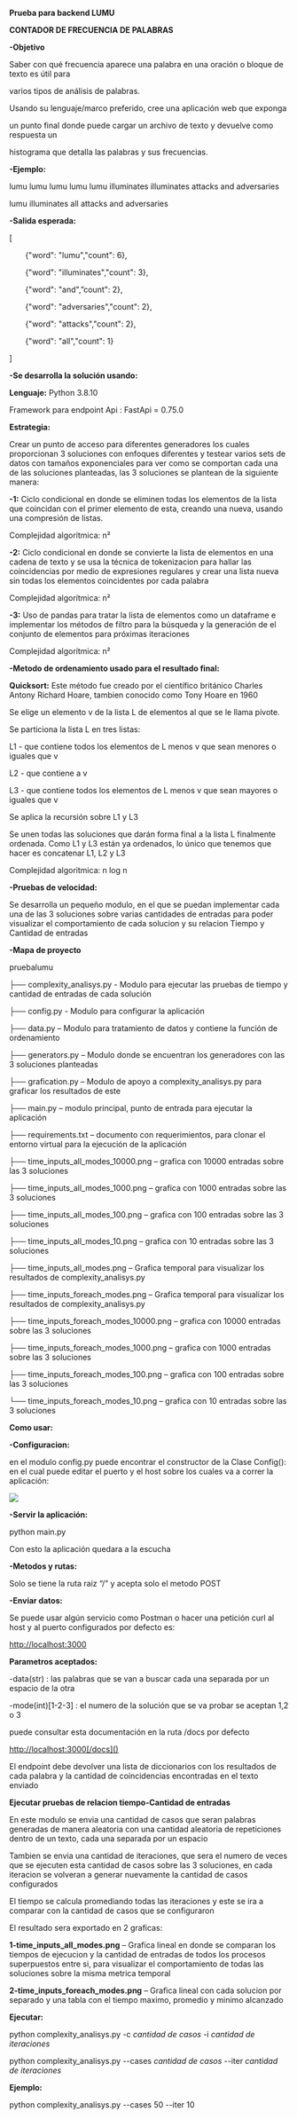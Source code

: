 ﻿**Prueba para backend LUMU**

**CONTADOR DE FRECUENCIA DE PALABRAS**

**-Objetivo**

Saber con qué frecuencia aparece una palabra en una oración o bloque de texto es útil para

varios tipos de análisis de palabras.

Usando su lenguaje/marco preferido, cree una aplicación web que exponga

un punto final donde puede cargar un archivo de texto y devuelve como respuesta un

histograma que detalla las palabras y sus frecuencias.

**-Ejemplo:**

lumu lumu lumu lumu lumu illuminates illuminates attacks and adversaries

lumu illuminates all attacks and adversaries

**-Salida esperada:**

[

`    `{"word": "lumu","count": 6},

`    `{"word": "illuminates","count": 3},

`    `{"word": "and",”count": 2},

`    `{"word": "adversaries","count": 2},

`    `{"word": "attacks","count": 2},

`    `{"word": "all","count": 1}

]

**-Se desarrolla la solución usando:**

**Lenguaje:** Python 3.8.10

Framework para endpoint Api : FastApi = 0.75.0

**Estrategia:**

Crear un punto de acceso para diferentes generadores los cuales proporcionan 3 soluciones con enfoques diferentes y testear varios sets de datos con tamaños exponenciales para ver como se comportan cada una de las soluciones planteadas, las 3 soluciones se plantean de la siguiente manera:

**-1:** Ciclo condicional en donde se eliminen todas los elementos de la lista que coincidan con el primer elemento de esta, creando una nueva, usando una compresión de listas.

Complejidad algorítmica: n²

**-2:** Ciclo condicional en donde se convierte la lista de elementos en una cadena de texto y se usa la técnica de tokenizacion para hallar las coincidencias por medio de expresiones regulares y crear una lista nueva sin todas los elementos coincidentes por cada palabra

Complejidad algorítmica: n²

**-3:** Uso de pandas para tratar la lista de elementos como un dataframe e implementar los métodos de filtro para la búsqueda y la generación de el conjunto de elementos para próximas iteraciones

Complejidad algorítmica: n²

**-Metodo de ordenamiento usado para el resultado final:**

**Quicksort:** Este método fue creado por el científico británico Charles Antony Richard Hoare, tambien conocido como Tony Hoare en 1960

Se elige un elemento v de la lista L de elementos al que se le llama pivote.

Se particiona la lista L en tres listas:

L1 - que contiene todos los elementos de L menos v que sean menores o iguales que v

L2 - que contiene a v

L3 - que contiene todos los elementos de L menos v que sean mayores o iguales que v

Se aplica la recursión sobre L1 y L3

Se unen todas las soluciones que darán forma final a la lista L finalmente ordenada. Como L1 y L3 están ya ordenados, lo único que tenemos que hacer es concatenar L1, L2 y L3

Complejidad algoritmica: n log n


**-Pruebas de velocidad:**

Se desarrolla un pequeño modulo, en el que se puedan implementar cada una de las 3 soluciones sobre varias cantidades de entradas para poder visualizar el comportamiento de cada solucion y su relacion Tiempo y Cantidad de entradas



**-Mapa de proyecto**

pruebalumu

├── complexity\_analisys.py  - Modulo para ejecutar las pruebas de tiempo y cantidad de entradas de cada solución

├── config.py  - Modulo para configurar la aplicación        

├── data.py – Modulo para tratamiento de datos y contiene la función de ordenamiento                  

├── generators.py – Modulo donde se encuentran los generadores con las 3 soluciones planteadas

├── grafication.py – Modulo de apoyo a complexity\_analisys.py para graficar los resultados de este   

├── main.py – modulo principal, punto de entrada para ejecutar  la aplicación                    

├── requirements.txt – documento con requerimientos, para clonar el entorno virtual para la ejecución de la aplicación

├── time\_inputs\_all\_modes\_10000.png – grafica con 10000 entradas sobre las 3 soluciones

├── time\_inputs\_all\_modes\_1000.png – grafica con 1000 entradas sobre las 3 soluciones

├── time\_inputs\_all\_modes\_100.png – grafica con 100 entradas sobre las 3 soluciones

├── time\_inputs\_all\_modes\_10.png – grafica con 10 entradas sobre las 3 soluciones

├── time\_inputs\_all\_modes.png – Grafica temporal para visualizar los resultados de complexity\_analisys.py 

├── time\_inputs\_foreach\_modes.png – Grafica temporal para visualizar los resultados de complexity\_analisys.py 

├── time\_inputs\_foreach\_modes\_10000.png – grafica con 10000 entradas sobre las 3 soluciones

├── time\_inputs\_foreach\_modes\_1000.png – grafica con 1000 entradas sobre las 3 soluciones

├── time\_inputs\_foreach\_modes\_100.png – grafica con 100 entradas sobre las 3 soluciones

└── time\_inputs\_foreach\_modes\_10.png – grafica con 10 entradas sobre las 3 soluciones


**Como usar:**

**-Configuracion:**

en el modulo config.py puede encontrar el constructor de la Clase Config(): en el cual puede editar el puerto y el host sobre los cuales va a correr la aplicación:

![](Aspose.Words.5de0fed4-0023-4ffb-9573-2f1400665fea.001.png)








**-Servir la aplicación:**

python main.py

Con esto la aplicación quedara a la escucha 

**-Metodos y rutas:**

Solo se tiene la ruta raiz “/” y acepta solo el metodo POST


**-Enviar datos:**

Se puede usar algún servicio como Postman o hacer una petición curl al host y al puerto configurados por defecto es:

[http://localhost:3000]()

**Parametros aceptados:**

-data(str) : las palabras que se van a buscar cada una separada por un espacio de la otra

-mode(int)[1-2-3] : el numero de la solución que se va probar se aceptan 1,2 o 3 


puede consultar esta documentación en la ruta /docs por defecto

[http://localhost:3000\[/docs\]()](http://localhost:3000/docs)

El endpoint debe devolver una lista de diccionarios con los resultados de cada palabra y la cantidad de coincidencias encontradas en el texto enviado


**Ejecutar pruebas de relacion tiempo-Cantidad de entradas**

En este modulo se envia una cantidad de casos que seran palabras generadas de manera aleatoria con una cantidad aleatoria de repeticiones dentro de un texto, cada una separada por un espacio

Tambien se envia una cantidad de iteraciones, que sera el numero de veces que se ejecuten esta cantidad de casos sobre las 3 soluciones, en cada iteracion se volveran a generar nuevamente la cantidad de casos configurados

El tiempo se calcula promediando todas las iteraciones y este se ira a comparar con la cantidad de casos que se configuraron

El resultado sera exportado en 2 graficas:

**1-time\_inputs\_all\_modes.png** – Grafica lineal en donde se comparan los tiempos de ejecucion y la cantidad de entradas de todos los procesos superpuestos entre si, para visualizar el comportamiento de todas las soluciones sobre la misma metrica temporal



**2-time\_inputs\_foreach\_modes.png** – Grafica lineal con cada solucion por separado y una tabla con el tiempo maximo, promedio y minimo alcanzado


**Ejecutar:**

python  complexity\_analisys.py -c *cantidad de casos* -i *cantidad de iteraciones*

python  complexity\_analisys.py --cases *cantidad de casos* --iter *cantidad de iteraciones*

**Ejemplo:**

python  complexity\_analisys.py --cases 50 --iter 10




